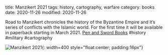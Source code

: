 title: Manzikert 2021
tags: history, cartography, warfare
category: books
date:  2020-11-26
modified: 2020-11-26

Road to Manzikert chronicles the history of the Byzantine Empire and it’s series of conflicts with the Islamic world.   For the first time it will be available in paperback starting in March 2021.   [Pen and Sword Books](https://penandswordbooks.com/ebooks/ancient-and-medieval-warfare/road-to-manzikert.html) #history #military #cartography

![Manzikert 2021]({static}/images/Manzikert2021.PNG){: width=400 style="float:center; padding:16px"}
